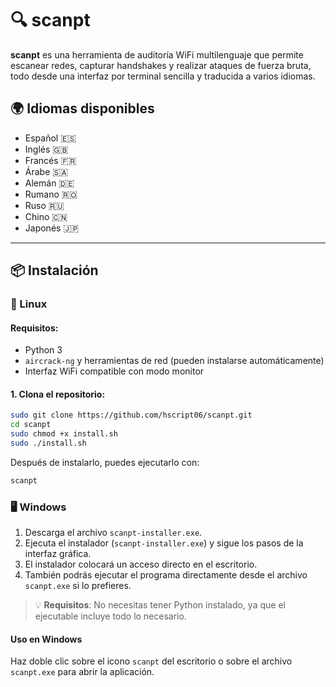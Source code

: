 # 🔍 scanpt

**scanpt** es una herramienta de auditoría WiFi multilenguaje que permite escanear redes, capturar handshakes y realizar ataques de fuerza bruta, todo desde una interfaz por terminal sencilla y traducida a varios idiomas.

## 🌍 Idiomas disponibles

- Español 🇪🇸  
- Inglés 🇬🇧  
- Francés 🇫🇷  
- Árabe 🇸🇦  
- Alemán 🇩🇪  
- Rumano 🇷🇴  
- Ruso 🇷🇺  
- Chino 🇨🇳  
- Japonés 🇯🇵

---

## 📦 Instalación

### 🔧 Linux

#### Requisitos:

- Python 3
- `aircrack-ng` y herramientas de red (pueden instalarse automáticamente)
- Interfaz WiFi compatible con modo monitor

#### 1. Clona el repositorio:

```bash
sudo git clone https://github.com/hscript06/scanpt.git
cd scanpt
sudo chmod +x install.sh
sudo ./install.sh
```

Después de instalarlo, puedes ejecutarlo con:

```bash
scanpt
```
### 🖥️ Windows

1. Descarga el archivo `scanpt-installer.exe`.
2. Ejecuta el instalador (`scanpt-installer.exe`) y sigue los pasos de la interfaz gráfica.
3. El instalador colocará un acceso directo en el escritorio.
4. También podrás ejecutar el programa directamente desde el archivo `scanpt.exe` si lo prefieres.

> 💡 **Requisitos**: No necesitas tener Python instalado, ya que el ejecutable incluye todo lo necesario.

#### Uso en Windows

Haz doble clic sobre el icono `scanpt` del escritorio o sobre el archivo `scanpt.exe` para abrir la aplicación.
